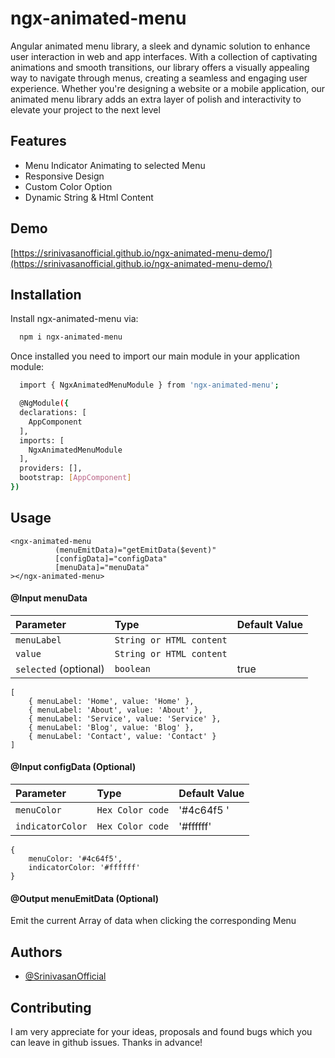 # ngx-animated-menu

Angular animated menu library, a sleek and dynamic solution to enhance user interaction in web and app interfaces. With a collection of captivating animations and smooth transitions, our library offers a visually appealing way to navigate through menus, creating a seamless and engaging user experience. Whether you're designing a website or a mobile application, our animated menu library adds an extra layer of polish and interactivity to elevate your project to the next level

## Features

- Menu Indicator Animating to selected Menu
- Responsive Design
- Custom Color Option
- Dynamic String & Html Content

## Demo

[https://srinivasanofficial.github.io/ngx-animated-menu-demo/](https://srinivasanofficial.github.io/ngx-animated-menu-demo/)

## Installation

Install ngx-animated-menu via:

```bash
  npm i ngx-animated-menu
```

Once installed you need to import our main module in your application module:

```bash
  import { NgxAnimatedMenuModule } from 'ngx-animated-menu';

  @NgModule({
  declarations: [
    AppComponent
  ],
  imports: [
    NgxAnimatedMenuModule
  ],
  providers: [],
  bootstrap: [AppComponent]
})
```

## Usage

```
<ngx-animated-menu
          (menuEmitData)="getEmitData($event)"
          [configData]="configData"
          [menuData]="menuData"
></ngx-animated-menu>
```

#### @Input menuData

| Parameter             | Type                     | Default Value |
| :-------------------- | :----------------------- | :------------ |
| `menuLabel`           | `String or HTML content` |               |
| `value`               | `String or HTML content` |               |
| `selected` (optional) | `boolean`                | true          |

```
[
    { menuLabel: 'Home', value: 'Home' },
    { menuLabel: 'About', value: 'About' },
    { menuLabel: 'Service', value: 'Service' },
    { menuLabel: 'Blog', value: 'Blog' },
    { menuLabel: 'Contact', value: 'Contact' }
]
```

#### @Input configData (Optional)

| Parameter        | Type             | Default Value |
| :--------------- | :--------------- | :------------ |
| `menuColor`      | `Hex Color code` | '#4c64f5 '    |
| `indicatorColor` | `Hex Color code` | '#ffffff'     |

```
{
    menuColor: '#4c64f5',
    indicatorColor: '#ffffff'
}
```

#### @Output menuEmitData (Optional)

Emit the current Array of data when clicking the corresponding Menu

## Authors

- [@SrinivasanOfficial](https://github.com/orgs/SrinivasanOfficial)

## Contributing

I am very appreciate for your ideas, proposals and found bugs which you can leave in github issues. Thanks in advance!
